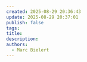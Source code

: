 ```yaml
---
created: 2025-08-29 20:36:43
update: 2025-08-29 20:37:01
publish: false
tags:
title:
description:
authors:
  - Marc Bielert
---
```

